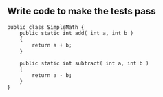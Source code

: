 ##  Write code to make the tests pass

```
public class SimpleMath {
	public static int add( int a, int b )
	{
		return a + b;
	}
	
	public static int subtract( int a, int b )
	{
		return a - b;
	}
}

```
